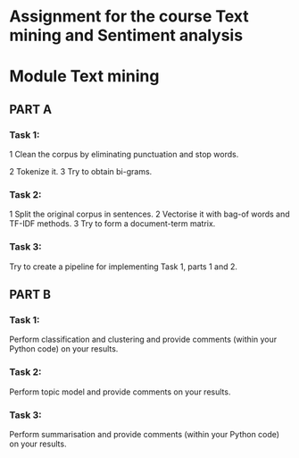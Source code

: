 # Assignment for the course Text mining and Sentiment analysis
# Module Text mining
## PART A
### Task 1:
1  Clean the corpus by eliminating punctuation and stop words. 

2  Tokenize it.
3  Try to obtain bi-grams.
### Task 2:
1  Split the original corpus in sentences.
2  Vectorise it with bag-of words and TF-IDF methods.
3  Try to form a document-term matrix.
### Task 3:
Try to create a pipeline for implementing Task 1, parts 1 and 2.
## PART B
### Task 1:
Perform classification and clustering and provide comments (within your Python code) on your results.
### Task 2:
Perform topic model and provide comments on your results.
### Task 3:
Perform  summarisation  and  provide  comments  (within  your  Python  code)  on  your results.
